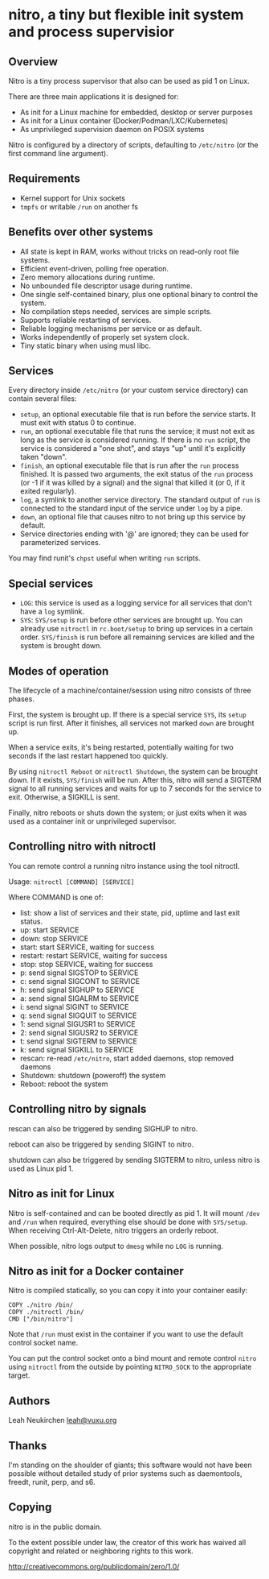 # nitro, a tiny but flexible init system and process supervisior

## Overview

Nitro is a tiny process supervisor that also can be used as pid 1 on Linux.

There are three main applications it is designed for:
- As init for a Linux machine for embedded, desktop or server purposes
- As init for a Linux container (Docker/Podman/LXC/Kubernetes)
- As unprivileged supervision daemon on POSIX systems

Nitro is configured by a directory of scripts, defaulting to
`/etc/nitro` (or the first command line argument).

## Requirements

- Kernel support for Unix sockets
- `tmpfs` or writable `/run` on another fs

## Benefits over other systems

- All state is kept in RAM, works without tricks on read-only root file systems.
- Efficient event-driven, polling free operation.
- Zero memory allocations during runtime.
- No unbounded file descriptor usage during runtime.
- One single self-contained binary, plus one optional binary to
  control the system.
- No compilation steps needed, services are simple scripts.
- Supports reliable restarting of services.
- Reliable logging mechanisms per service or as default.
- Works independently of properly set system clock.
- Tiny static binary when using musl libc.

## Services

Every directory inside `/etc/nitro` (or your custom service directory)
can contain several files:

- `setup`, an optional executable file that is run before the service starts.
  It must exit with status 0 to continue.
- `run`, an optional executable file that runs the service;
  it must not exit as long as the service is considered running.
  If there is no `run` script, the service is considered a "one shot",
  and stays "up" until it's explicitly taken "down".
- `finish`, an optional executable file that is run after the `run`
  process finished.  It is passed two arguments, the exit status
  of the `run` process (or -1 if it was killed by a signal)
  and the signal that killed it (or 0, if it exited regularly).
- `log`, a symlink to another service directory.
  The standard output of `run` is connected to the standard input of the
  service under `log` by a pipe.
- `down`, an optional file that causes nitro to not bring up this
  service by default.
- Service directories ending with '@' are ignored; they can be used
  for parameterized services.

You may find runit's `chpst` useful when writing `run` scripts.

## Special services

- `LOG`: this service is used as a logging service for all services
  that don't have a `log` symlink.
- `SYS`: `SYS/setup` is run before other services are brought up.
  You can already use `nitroctl` in `rc.boot/setup` to bring up services
  in a certain order.
  `SYS/finish` is run before all remaining services are killed and the
  system is brought down.

## Modes of operation

The lifecycle of a machine/container/session using nitro consists of
three phases.

First, the system is brought up.  If there is a special service
`SYS`, its `setup` script is run first.  After it finishes, all
services not marked `down` are brought up.

When a service exits, it's being restarted, potentially waiting for
two seconds if the last restart happened too quickly.

By using `nitroctl Reboot` or `nitroctl Shutdown`, the system can be
brought down.  If it exists, `SYS/finish` will be run.  After
this, nitro will send a SIGTERM signal to all running services and
waits for up to 7 seconds for the service to exit.  Otherwise, a
SIGKILL is sent.

Finally, nitro reboots or shuts down the system; or just exits
when it was used as a container init or unprivileged supervisor.

## Controlling nitro with nitroctl

You can remote control a running nitro instance using the tool
nitroctl.

Usage: `nitroctl [COMMAND] [SERVICE]`

Where COMMAND is one of:

- list: show a list of services and their state, pid, uptime and last
  exit status.
- up: start SERVICE
- down: stop SERVICE
- start: start SERVICE, waiting for success
- restart: restart SERVICE, waiting for success
- stop: stop SERVICE, waiting for success
- p: send signal SIGSTOP to SERVICE
- c: send signal SIGCONT to SERVICE
- h: send signal SIGHUP to SERVICE
- a: send signal SIGALRM to SERVICE
- i: send signal SIGINT to SERVICE
- q: send signal SIGQUIT to SERVICE
- 1: send signal SIGUSR1 to SERVICE
- 2: send signal SIGUSR2 to SERVICE
- t: send signal SIGTERM to SERVICE
- k: send signal SIGKILL to SERVICE
- rescan: re-read `/etc/nitro`, start added daemons, stop removed daemons
- Shutdown: shutdown (poweroff) the system
- Reboot: reboot the system

## Controlling nitro by signals

rescan can also be triggered by sending SIGHUP to nitro.

reboot can also be triggered by sending SIGINT to nitro.

shutdown can also be triggered by sending SIGTERM to nitro, unless
nitro is used as Linux pid 1.

## Nitro as init for Linux

Nitro is self-contained and can be booted directly as pid 1.
It will mount `/dev` and `/run` when required, everything else
should be done with `SYS/setup`.
When receiving Ctrl-Alt-Delete, nitro triggers an orderly reboot.

When possible, nitro logs output to `dmesg` while no `LOG` is running.

## Nitro as init for a Docker container

Nitro is compiled statically, so you can copy it into your container easily:

	COPY ./nitro /bin/
	COPY ./nitroctl /bin/
	CMD ["/bin/nitro"]

Note that `/run` must exist in the container if you want to use the
default control socket name.

You can put the control socket onto a bind mount and remote control
`nitro` using `nitroctl` from the outside by pointing `NITRO_SOCK` to
the appropriate target.

## Authors

Leah Neukirchen <leah@vuxu.org>

## Thanks

I'm standing on the shoulder of giants; this software would not have
been possible without detailed study of prior systems such as
daemontools, freedt, runit, perp, and s6.

## Copying 

nitro is in the public domain.

To the extent possible under law, the creator of this work has waived all
copyright and related or neighboring rights to this work.

http://creativecommons.org/publicdomain/zero/1.0/
